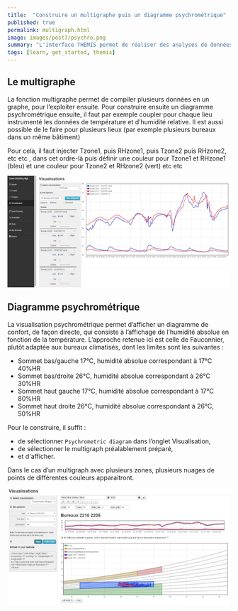 ```yaml
---
title:  "Construire un multigraphe puis un diagramme psychrométrique"
published: true
permalink: multigraph.html
image: images/post7/psychro.png
summary: "L'interface THEMIS permet de réaliser des analyses de données, en particulier des diagrammes psychrométriques."
tags: [learn, get_started, themis]
---
```


## Le multigraphe

La fonction multigraphe permet de compiler plusieurs données en un graphe, pour l’exploiter ensuite. 
Pour construire ensuite un diagramme psychrométrique ensuite, il faut par exemple coupler pour chaque lieu instrumenté les données de température et d’humidité relative. 
Il est aussi possible de le faire pour plusieurs lieux (par exemple plusieurs bureaux dans un même bâtiment)

Pour cela, il faut injecter Tzone1, puis RHzone1, puis Tzone2 puis RHzone2, etc etc , dans cet ordre-là puis définir une couleur pour Tzone1 et RHzone1 (bleu) et une couleur pour Tzone2 et RHzone2 (vert) etc etc

![](images/post7/Multigraph.PNG)

## Diagramme psychrométrique 
La visualisation psychrométrique permet d’afficher un diagramme de confort, de façon directe, qui consiste à l’affichage de l’humidité absolue en fonction de la température. 
L’approche retenue ici est celle de Fauconnier, plutôt adaptée aux bureaux climatisés, dont les limites sont les suivantes : 

- Sommet bas/gauche 17°C, humidité absolue correspondant à 17°C 40%HR
- Sommet bas/droite 26°C, humidité absolue correspondant à 26°C 30%HR
- Sommet haut gauche 17°C, humidité absolue correspondant à 17°C 80%HR
- Sommet haut droite 26°C, humidité absolue correspondant à 26°C, 50%HR

Pour le construire, il suffit :
- de sélectionner `Psychrometric diagram` dans l’onglet Visualisation,
- de sélectionner le multigraph préalablement préparé,
- et d'afficher. 

Dans le cas d’un multigraph avec plusieurs zones, plusieurs nuages de points de différentes couleurs apparaitront.

![](images/post7/diag_confort.PNG)


